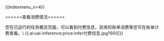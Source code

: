 {{indexmenu_n>4}}


======查看消费情况======


您在已运行的任务概览页面，可以看到付费信息，具体的账单消费等您可在账单计费查看。\\
{{:ai:uai-inference:price:infer付费信息.jpg?600|}}